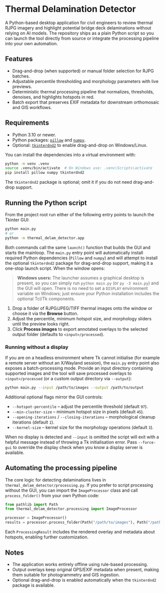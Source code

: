 # Thermal Delamination Detector

A Python-based desktop application for civil engineers to review thermal RJPG imagery and highlight potential bridge deck delaminations without relying on AI models. The repository ships as a plain Python script so you can launch the tool directly from source or integrate the processing pipeline into your own automation.

## Features

- Drag-and-drop (when supported) or manual folder selection for RJPG batches.
- Adjustable percentile thresholding and morphology parameters with live previews.
- Deterministic thermal processing pipeline that normalizes, thresholds, denoises, and highlights hotspots in red.
- Batch export that preserves EXIF metadata for downstream orthomosaic and GIS workflows.

## Requirements

- Python 3.10 or newer.
- Python packages: [`pillow`](https://pypi.org/project/Pillow/) and [`numpy`](https://pypi.org/project/numpy/).
- Optional: [`tkinterdnd2`](https://pypi.org/project/tkinterdnd2/) to enable drag-and-drop on Windows/Linux.

You can install the dependencies into a virtual environment with:

```bash
python -m venv .venv
source .venv/bin/activate  # On Windows use: .venv\Scripts\activate
pip install pillow numpy tkinterdnd2
```

The `tkinterdnd2` package is optional; omit it if you do not need drag-and-drop support.

## Running the Python script

From the project root run either of the following entry points to launch the Tkinter GUI:

```bash
python main.py
# or
python -m thermal_delam_detector.app
```

Both commands call the same `launch()` function that builds the GUI and starts the mainloop. The `main.py` entry point will
automatically install required Python dependencies (``Pillow`` and ``numpy``) and will attempt to install the optional
``tkinterdnd2`` package for drag-and-drop support, making it a one-stop launch script. When the window opens:

> **Windows users:** The launcher assumes a graphical desktop is present, so you can simply run `python main.py` (or `py -3 main.py`) and the GUI will open. There is no need to set a `DISPLAY` environment variable on Windows; just ensure your Python installation includes the optional Tcl/Tk components.

1. Drop a folder of RJPG/JPEG/TIFF thermal images onto the window or choose it via the **Browse** button.
2. Adjust the percentile, minimum hotspot size, and morphology sliders until the preview looks right.
3. Click **Process images** to export annotated overlays to the selected output folder (defaults to `<input>/processed`).

### Running without a display

If you are on a headless environment where Tk cannot initialise (for example a remote server without an X/Wayland session),
the `main.py` entry point also exposes a batch-processing mode. Provide an input directory containing supported images and the
tool will save processed overlays to `<input>/processed` (or a custom output directory via `--output`):

```bash
python main.py --input /path/to/images --output /path/to/output
```

Additional optional flags mirror the GUI controls:

- `--hotspot-percentile` – adjust the percentile threshold (default `97`).
- `--min-cluster-size` – minimum hotspot size in pixels (default `45`).
- `--opening-iterations` / `--closing-iterations` – morphological cleanup iterations (default `1`).
- `--kernel-size` – kernel size for the morphology operations (default `3`).

When no display is detected and `--input` is omitted the script will exit with a helpful message instead of throwing a Tk
initialisation error. Pass `--force-gui` to override the display check when you know a display server is available.

## Automating the processing pipeline

The core logic for detecting delaminations lives in `thermal_delam_detector/processing.py`. If you prefer to script processing without the GUI, you can import the `ImageProcessor` class and call `process_folder()` from your own Python code:

```python
from pathlib import Path
from thermal_delam_detector.processing import ImageProcessor

processor = ImageProcessor()
results = processor.process_folder(Path("/path/to/images"), Path("/path/to/output"))
```

Each `ProcessingResult` includes the rendered overlay and metadata about hotspots, enabling further customization.

## Notes

- The application works entirely offline using rule-based processing.
- Output overlays keep original GPS/EXIF metadata when present, making them suitable for photogrammetry and GIS ingestion.
- Optional drag-and-drop is enabled automatically when the `tkinterdnd2` package is available.
